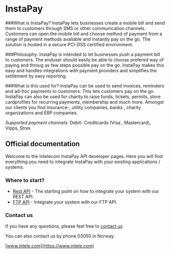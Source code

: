 InstaPay
============


###What is InstaPay?
InstaPay lets businesses create a mobile bill and send them to customers through SMS or other communication channels. Customers can open the mobile bill and choose method of payment from a range of payment methods available and instantly pay on the go. The solution is hosted in a secure PCI-DSS certified environment.

###Philosophy:
InstaPay is intended to let businesses push a payment bill to customers. The enduser should easily
be able to choose prefered way of paying and throug as few steps possible pay on the go. InstaPay makes this easy
and handles integrations with payment providers and simplifies the settlement by easy reporting. 

###What is this used for?
InstaPay can be used to send invoices, reminders and ad-hoc payments to customers. This lets customers pay on the go. InstaPay can also be used for charity to raise funds, tickets, permits, store cardprofiles for recurring payments, membership and much more. Amongst our clients you find insurance-, utility companies, banks , charity organizations and ERP companies.


*Supported payment channels:*  Debit- Creditcards (Visa , Mastercard), Vipps, Strex 




Official documentation
----------------------

Welcome to the Intelecom InstaPay API developer pages. Here you will find everything you need to integrate InstaPay with your existing applications / systems.

### Where to start?

-   [Rest API](rest.md) - The starting point on how to integrate your system with our REST API.
-   [FTP API](ftp.md) - Integrate your system with our FTP API.


### Contact us
If you have any questions, please feel free to  [contact us](https://www.intelecom.no/vare-losninger/mobile-tjenester/sms/sms-api/kontakt/) 

You can also contact us by phone 03050 in Norway.

[www.intele.com](https://www.intele.com)
